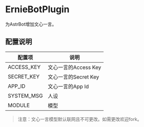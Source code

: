 # ErnieBotPlugin

为AstrBot增加文心一言。

## 配置说明

| 配置项         | 说明              | 
|-------------|-----------------|
| ACCESS_KEY  | 文心一言的Access Key |
| SECRET_KEY  | 文心一言的Secret Key |
| APP_ID      | 文心一言的App Id     |
| SYSTEM_MSG  | 人设              |
| MODULE      | 模型              |

> 注意：文心一言模型默认联网且不可更改。如需更改欢迎fork。



